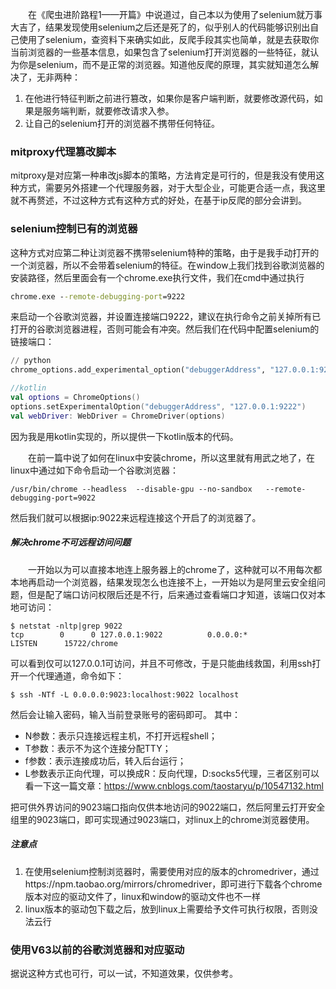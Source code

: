 &ensp;&ensp;&ensp;&ensp;在《爬虫进阶路程1——开篇》中说道过，自己本以为使用了selenium就万事大吉了，结果发现使用selenium之后还是死了的，似乎别人的代码能够识别出自己使用了selenium，查资料下来确实如此，反爬手段其实也简单，就是去获取你当前浏览器的一些基本信息，如果包含了selenium打开浏览器的一些特征，就认为你是selenium，而不是正常的浏览器。知道他反爬的原理，其实就知道怎么解决了，无非两种：
1. 在他进行特征判断之前进行篡改，如果你是客户端判断，就要修改源代码，如果是服务端判断，就要修改请求入参。
2. 让自己的selenium打开的浏览器不携带任何特征。

### mitproxy代理篡改脚本
mitproxy是对应第一种串改js脚本的策略，方法肯定是可行的，但是我没有使用这种方式，需要另外搭建一个代理服务器，对于大型企业，可能更合适一点，我这里就不再赘述，不过这种方式有这种方式的好处，在基于ip反爬的部分会讲到。


### selenium控制已有的浏览器
这种方式对应第二种让浏览器不携带selenium特种的策略，由于是我手动打开的一个浏览器，所以不会带着selenium的特征。在window上我们找到谷歌浏览器的安装路径，然后里面会有一个chrome.exe执行文件，我们在cmd中通过执行
```cmd
chrome.exe --remote-debugging-port=9222 
```
来启动一个谷歌浏览器，并设置连接端口9222，建议在执行命令之前关掉所有已打开的谷歌浏览器进程，否则可能会有冲突。然后我们在代码中配置selenium的链接端口：
```python
// python
chrome_options.add_experimental_option("debuggerAddress", "127.0.0.1:9222")
```
```kotlin
//kotlin
val options = ChromeOptions()
options.setExperimentalOption("debuggerAddress", "127.0.0.1:9222")
val webDriver: WebDriver = ChromeDriver(options)
```
因为我是用kotlin实现的，所以提供一下kotlin版本的代码。

&ensp;&ensp;&ensp;&ensp;在前一篇中说了如何在linux中安装chrome，所以这里就有用武之地了，在linux中通过如下命令启动一个谷歌浏览器：
```shell
/usr/bin/chrome --headless  --disable-gpu --no-sandbox   --remote-debugging-port=9022
```
然后我们就可以根据ip:9022来远程连接这个开启了的浏览器了。

##### 解决chrome不可远程访问问题
&ensp;&ensp;&ensp;&ensp;一开始以为可以直接本地连上服务器上的chrome了，这种就可以不用每次都本地再启动一个浏览器，结果发现怎么也连接不上，一开始以为是阿里云安全组问题，但是配了端口访问权限后还是不行，后来通过查看端口才知道，该端口仅对本地可访问：
```shell
$ netstat -nltp|grep 9022
tcp        0      0 127.0.0.1:9022          0.0.0.0:*               LISTEN      15722/chrome
```
可以看到仅可以127.0.0.1可访问，并且不可修改，于是只能曲线救国，利用ssh打开一个代理通道，命令如下：
```
$ ssh -NTf -L 0.0.0.0:9023:localhost:9022 localhost
```
然后会让输入密码，输入当前登录账号的密码即可。
其中：
- N参数：表示只连接远程主机，不打开远程shell；
- T参数：表示不为这个连接分配TTY；
- f参数：表示连接成功后，转入后台运行；
- L参数表示正向代理，可以换成R：反向代理，D:socks5代理，三者区别可以看一下这一篇文章：https://www.cnblogs.com/taostaryu/p/10547132.html

把可供外界访问的9023端口指向仅供本地访问的9022端口，然后阿里云打开安全组里的9023端口，即可实现通过9023端口，对linux上的chrome浏览器使用。


##### 注意点
1. 在使用selenium控制浏览器时，需要使用对应的版本的chromedriver，通过https://npm.taobao.org/mirrors/chromedriver，即可进行下载各个chrome版本对应的驱动文件了，linux和window的驱动文件也不一样
2. linux版本的驱动包下载之后，放到linux上需要给予文件可执行权限，否则没法云行



### 使用V63以前的谷歌浏览器和对应驱动
据说这种方式也可行，可以一试，不知道效果，仅供参考。